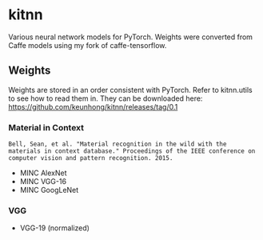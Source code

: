 # kitnn
Various neural network models for PyTorch. Weights were converted from Caffe models using my fork of caffe-tensorflow.

## Weights

Weights are stored in an order consistent with PyTorch. Refer to kitnn.utils to see how to read them in. They can be downloaded here: https://github.com/keunhong/kitnn/releases/tag/0.1

### Material in Context 
```
Bell, Sean, et al. "Material recognition in the wild with the materials in context database." Proceedings of the IEEE conference on computer vision and pattern recognition. 2015.
```

* MINC AlexNet
* MINC VGG-16
* MINC GoogLeNet

### VGG

* VGG-19 (normalized)
